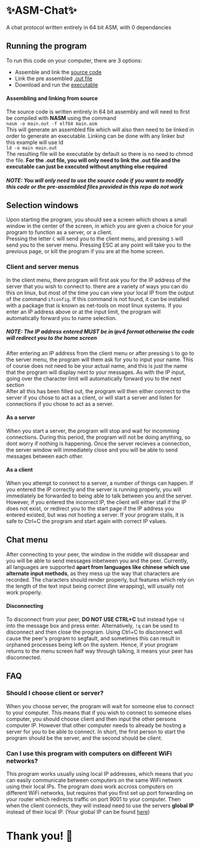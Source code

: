 # ✨ASM-Chat✨
A chat protocol written entirely in 64 bit ASM, with 0 dependancies
## Running the program
To run this code on your computer, there are 3 options:
- Assemble and link the [source code](main.asm)
- Link the pre assembled [.out file](main.out)
- Download and run the [executable](main)
#### Assembling and linking from source
The source code is written entirely in 64 bit assembly and will need to first be compiled with **NASM** using the command\
```nasm -o main.out -f elf64 main.asm```\
This will generate an assembled file which will also then need to be linked in order to generate an executable. Linking can be done with any linker but this example will use ld\
```ld -o main main.out```\
The resulting file will be executable by default so there is no need to chmod the file. **For the .out file, you will only need to link the .out file and the executable can just be executed without anything else required**
##### NOTE: You will only need to use the source code if you want to modify this code or the pre-assembled files provided in this repo do not work

## Selection windows
Upon starting the program, you should see a screen which shows a small window in the center of the screen, in which you are given a choice for your program to function as a server, or a client.\
Pressing the letter ```C``` will send you to the client menu, and pressing ```S``` will send you to the server menu. Pressing ESC at any point will take you to the previous page, or kill the program if you are at the home screen.
### Client and server menus
In the client menu, there program will first ask you for the IP address of the server that you wish to connect to. there are a variety of ways you can do this on linux, but most of the time you can view your local IP from the output of the command ```ifconfig```. If this command is not found, it can be installed with a package that is known as net-tools on most linux systems. If you enter an IP address above or at the input limit, the program will automatically forward you to name selection.
##### NOTE: The IP address entered MUST be in ipv4 format otherwise the code will redirect you to the home screen
After entering an IP address from the client menu or after pressing ```S``` to go to the server menu, the program will them ask for you to input your name. This of course does not need to be your actual name, and this is just the name that the program will display next to your messages. As with the IP input, going over the character limit will automatically forward you to the next section\
After all this has been filled out, the program will then either connect to the server if you chose to act as a client, or will start a server and listen for connections if you chose to act as a server.
#### As a server
When you start a server, the program will stop and wait for incomming connections. During this period, the program will not be doing anything, so dont worry if nothing is happening. Once the server recieves a connection, the server window will immediately close and you will be able to send messages between each other.
#### As a client
When you attempt to connect to a server, a number of things can happen. If you entered the IP correctly and the server is running properly, you will immediately be forwarded to being able to talk between you and the server. However, if you entered the incorrect IP, the client will either stall if the IP does not exist, or redirect you to the start page if the IP address you entered existed, but was not hosting a server. If your program stalls, it is safe to Ctrl+C the program and start again with correct IP values.
## Chat menu
After connecting to your peer, the window in the middle will dissapear and you will be able to send messages inbetween you and the peer. Currently, all languages are supported **apart from languages like chinese which use alternate input methods**, as they mess up the way that characters are recorded. The characters should render properly, but features which rely on the length of the text input being correct (line wrapping), will usually not work properly.
#### Disconnecting
To disconnect from your peer, **DO NOT USE CTRL+C** but instead type ```!d``` into the message box and press enter. Alternatively, ```!q``` can be used to disconnect and then close the program. Using Ctrl+C to disconnect will cause the peer's program to segfault, and sometimes this can result in orphaned processes being left on the system. Hence, if your program returns to the menu screen half way through talking, it means your peer has disconnected.
## FAQ
### Should I choose client or server?
When you choose server, the program will wait for someone else to connect to your computer. This means that if you wish to connect to someone elses computer, you should choose client and then input the other persons computer IP. However that other computer needs to already be hosting a server for you to be able to connect. In short, the first person to start the program should be the server, and the second should be client.
### Can I use this program with computers on different WiFi networks?
This program works usually using local IP addresses, which means that you can easily communicate between computers on the same WiFi network using their local IPs. The program *does* work accross computers on different WiFi networks, but requires that you first set up port forwarding on your router which redirects traffic on port 9001 to your computer. Then when the client connects, they will instead need to use the servers **global IP** instead of their local IP. (Your global IP can be found [here](https://whatismyipaddress.com/))
# Thank you! 💖
